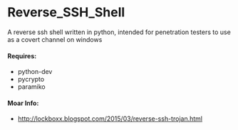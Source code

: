 # Reverse_SSH_Shell
A reverse ssh shell written in python, intended for penetration testers to use as a covert channel on windows

#### Requires:
  - python-dev
  - pycrypto
  - paramiko

#### Moar Info:
  - http://lockboxx.blogspot.com/2015/03/reverse-ssh-trojan.html
